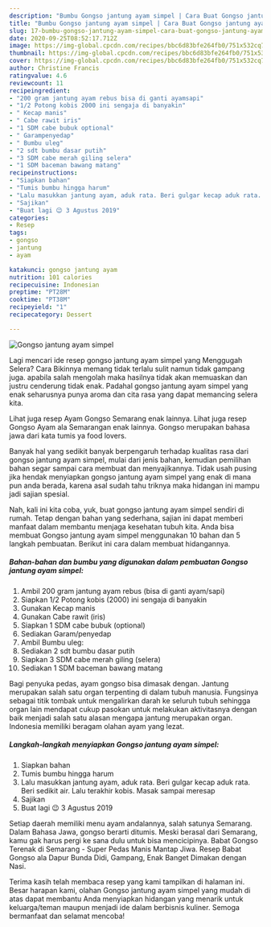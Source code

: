 ```yaml
---
description: "Bumbu Gongso jantung ayam simpel | Cara Buat Gongso jantung ayam simpel Yang Lezat Sekali"
title: "Bumbu Gongso jantung ayam simpel | Cara Buat Gongso jantung ayam simpel Yang Lezat Sekali"
slug: 17-bumbu-gongso-jantung-ayam-simpel-cara-buat-gongso-jantung-ayam-simpel-yang-lezat-sekali
date: 2020-09-25T08:52:17.712Z
image: https://img-global.cpcdn.com/recipes/bbc6d83bfe264fb0/751x532cq70/gongso-jantung-ayam-simpel-foto-resep-utama.jpg
thumbnail: https://img-global.cpcdn.com/recipes/bbc6d83bfe264fb0/751x532cq70/gongso-jantung-ayam-simpel-foto-resep-utama.jpg
cover: https://img-global.cpcdn.com/recipes/bbc6d83bfe264fb0/751x532cq70/gongso-jantung-ayam-simpel-foto-resep-utama.jpg
author: Christine Francis
ratingvalue: 4.6
reviewcount: 11
recipeingredient:
- "200 gram jantung ayam rebus bisa di ganti ayamsapi"
- "1/2 Potong kobis 2000 ini sengaja di banyakin"
- " Kecap manis"
- " Cabe rawit iris"
- "1 SDM cabe bubuk optional"
- " Garampenyedap"
- " Bumbu uleg"
- "2 sdt bumbu dasar putih"
- "3 SDM cabe merah giling selera"
- "1 SDM baceman bawang matang"
recipeinstructions:
- "Siapkan bahan"
- "Tumis bumbu hingga harum"
- "Lalu masukkan jantung ayam, aduk rata. Beri gulgar kecap aduk rata. Beri sedikit air. Lalu terakhir kobis. Masak sampai meresap"
- "Sajikan"
- "Buat lagi 😉 3 Agustus 2019"
categories:
- Resep
tags:
- gongso
- jantung
- ayam

katakunci: gongso jantung ayam 
nutrition: 101 calories
recipecuisine: Indonesian
preptime: "PT28M"
cooktime: "PT38M"
recipeyield: "1"
recipecategory: Dessert

---
```



![Gongso jantung ayam simpel](https://img-global.cpcdn.com/recipes/bbc6d83bfe264fb0/751x532cq70/gongso-jantung-ayam-simpel-foto-resep-utama.jpg)

Lagi mencari ide resep gongso jantung ayam simpel yang Menggugah Selera? Cara Bikinnya memang tidak terlalu sulit namun tidak gampang juga. apabila salah mengolah maka hasilnya tidak akan memuaskan dan justru cenderung tidak enak. Padahal gongso jantung ayam simpel yang enak seharusnya punya aroma dan cita rasa yang dapat memancing selera kita.

Lihat juga resep Ayam Gongso Semarang enak lainnya. Lihat juga resep Gongso Ayam ala Semarangan enak lainnya. Gongso merupakan bahasa jawa dari kata tumis ya food lovers.

Banyak hal yang sedikit banyak berpengaruh terhadap kualitas rasa dari gongso jantung ayam simpel, mulai dari jenis bahan, kemudian pemilihan bahan segar sampai cara membuat dan menyajikannya. Tidak usah pusing jika hendak menyiapkan gongso jantung ayam simpel yang enak di mana pun anda berada, karena asal sudah tahu triknya maka hidangan ini mampu jadi sajian spesial.


Nah, kali ini kita coba, yuk, buat gongso jantung ayam simpel sendiri di rumah. Tetap dengan bahan yang sederhana, sajian ini dapat memberi manfaat dalam membantu menjaga kesehatan tubuh kita. Anda bisa membuat Gongso jantung ayam simpel menggunakan 10 bahan dan 5 langkah pembuatan. Berikut ini cara dalam membuat hidangannya.

<!--inarticleads1-->

##### Bahan-bahan dan bumbu yang digunakan dalam pembuatan Gongso jantung ayam simpel:

1. Ambil 200 gram jantung ayam rebus (bisa di ganti ayam/sapi)
1. Siapkan 1/2 Potong kobis (2000) ini sengaja di banyakin
1. Gunakan  Kecap manis
1. Gunakan  Cabe rawit (iris)
1. Siapkan 1 SDM cabe bubuk (optional)
1. Sediakan  Garam/penyedap
1. Ambil  Bumbu uleg:
1. Sediakan 2 sdt bumbu dasar putih
1. Siapkan 3 SDM cabe merah giling (selera)
1. Sediakan 1 SDM baceman bawang matang


Bagi penyuka pedas, ayam gongso bisa dimasak dengan. Jantung merupakan salah satu organ terpenting di dalam tubuh manusia. Fungsinya sebagai titik tombak untuk mengalirkan darah ke seluruh tubuh sehingga organ lain mendapat cukup pasokan untuk melakukan aktivitasnya dengan baik menjadi salah satu alasan mengapa jantung merupakan organ. Indonesia memiliki beragam olahan ayam yang lezat. 

<!--inarticleads2-->

##### Langkah-langkah menyiapkan Gongso jantung ayam simpel:

1. Siapkan bahan
1. Tumis bumbu hingga harum
1. Lalu masukkan jantung ayam, aduk rata. Beri gulgar kecap aduk rata. Beri sedikit air. Lalu terakhir kobis. Masak sampai meresap
1. Sajikan
1. Buat lagi 😉 3 Agustus 2019


Setiap daerah memiliki menu ayam andalannya, salah satunya Semarang. Dalam Bahasa Jawa, gongso berarti ditumis. Meski berasal dari Semarang, kamu gak harus pergi ke sana dulu untuk bisa mencicipinya. Babat Gongso Terenak di Semarang - Super Pedas Manis Mantap Jiwa. Resep Babat Gongso ala Dapur Bunda Didi, Gampang, Enak Banget Dimakan dengan Nasi. 

Terima kasih telah membaca resep yang kami tampilkan di halaman ini. Besar harapan kami, olahan Gongso jantung ayam simpel yang mudah di atas dapat membantu Anda menyiapkan hidangan yang menarik untuk keluarga/teman maupun menjadi ide dalam berbisnis kuliner. Semoga bermanfaat dan selamat mencoba!
